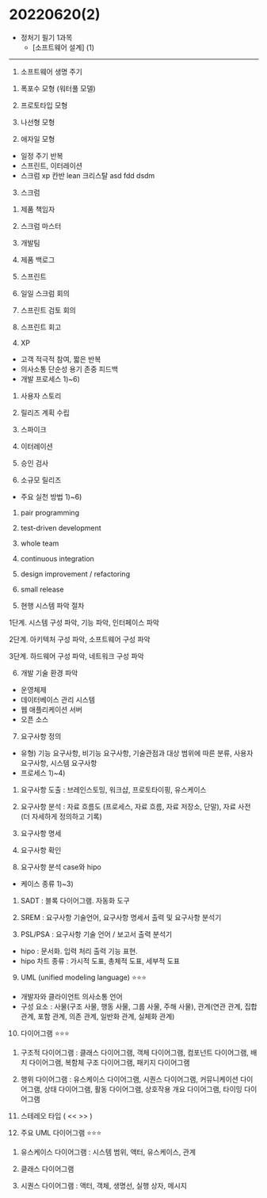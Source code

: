 # 20220620(2)

- 정처기 필기 1과목
    - [소프트웨어 설계] (1)

---

1. 소프트웨어 생명 주기

1) 폭포수 모형 (워터풀 모델)

2) 프로토타입 모형

3) 나선형 모형

2. 애자일 모형
- 일정 주기 반복
- 스프린트, 이터레이션
- 스크럼 xp 칸반 lean 크리스탈 asd fdd dsdm

3. 스크럼

1) 제품 책임자

2) 스크럼 마스터

3) 개발팀

4) 제품 백로그

5) 스프린트

6) 일일 스크럼 회의

7) 스프린트 검토 회의

8) 스프린트 회고

4. XP
- 고객 적극적 참여, 짧은 반복
- 의사소통 단순성 용기 존중 피드백
- 개발 프로세스 1)~6)

1) 사용자 스토리

2) 릴리즈 계획 수립

3) 스파이크

4) 이터레이션

5) 승인 검사

6) 소규모 릴리즈

- 주요 실천 방법 1)~6)

1) pair programming

2) test-driven development

3) whole team

4) continuous integration

5) design improvement / refactoring

6) small release

5. 현행 시스템 파악 절차

1단계. 시스템 구성 파악, 기능 파악, 인터페이스 파악

2단계. 아키텍처 구성 파악, 소프트웨어 구성 파악

3단계. 하드웨어 구성 파악, 네트워크 구성 파악

6. 개발 기술 환경 파악
- 운영체제
- 데이터베이스 관리 시스템
- 웹 애플리케이션 서버
- 오픈 소스

7. 요구사항 정의
- 유형) 기능 요구사항, 비기능 요구사항, 기술관점과 대상 범위에 따른 분류, 사용자 요구사항, 시스템 요구사항
- 프로세스 1)~4)

1) 요구사항 도출 : 브레인스토밍, 워크샵, 프로토타이핑, 유스케이스

2) 요구사항 분석 : 자료 흐름도 (프로세스, 자료 흐름, 자료 저장소, 단말), 자료 사전(더 자세하게 정의하고 기록)

3) 요구사항 명세

4) 요구사항 확인

8. 요구사항 분석 case와 hipo
- 케이스 종류 1)~3)

1) SADT : 블록 다이어그램. 자동화 도구

2) SREM : 요구사항 기술언어, 요구사항 명세서 출력 및 요구사항 분석기

3) PSL/PSA : 요구사항 기술 언어 / 보고서 출력 분석기

- hipo : 문서화. 입력 처리 출력 기능 표현.
- hipo 차트 종류 : 가시적 도표, 총체적 도표, 세부적 도표

9. UML (unified modeling language) ⭐️⭐️⭐️
- 개발자와 클라이언트 의사소통 언어
- 구성 요소 : 사물(구조 사물, 행동 사물, 그룹 사물, 주해 사물), 관계(연관 관계, 집합 관계, 포함 관계, 의존 관계, 일반화 관계, 실체화 관계)

10. 다이어그램 ⭐️⭐️⭐️

1) 구조적 다이어그램 : 클래스 다이어그램, 객체 다이어그램, 컴포넌트 다이어그램, 배치 다이어그램, 복함체 구조 다이어그램, 패키지 다이어그램

2) 행위 다이어그램 : 유스케이스 다이어그램, 시퀀스 다이어그램, 커뮤니케이션 다이어그램, 상태 다이어그램, 활동 다이어그램, 상호작용 개요 다이어그램, 타이밍 다이어그램

11. 스테레오 타입 ( <<  >> )

12. 주요 UML 다이어그램 ⭐️⭐️⭐️

1) 유스케이스 다이어그램 : 시스템 범위, 액터, 유스케이스, 관계

2) 클래스 다이어그램

3) 시퀀스 다이어그램 : 액터, 객체, 생명선, 실행 상자, 메시지